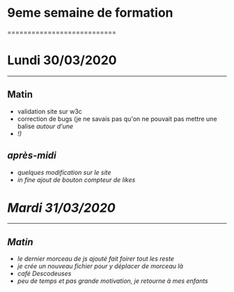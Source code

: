 # 9eme semaine de formation
===========================

# Lundi 30/03/2020
----------------------
## Matin
- validation site sur w3c
- correction de bugs (je ne savais pas qu'on ne pouvait pas mettre une balise <i> autour d'une <li>!)
  
## après-midi

- quelques modification sur le site
- in fine ajout de bouton compteur de likes

# Mardi 31/03/2020
-------------------------
## Matin
- le dernier morceau de js ajouté fait foirer tout les reste
- je crée un nouveau fichier pour y déplacer de morceau là
- café Descodeuses
- peu de temps et pas grande motivation, je retourne à mes enfants

